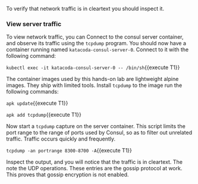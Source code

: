 To verify that network traffic is in cleartext you should inspect it.

### View server traffic

To view network traffic, you can Connect to the consul server container, and observe
its traffic using the `tcpdump` program. You should now have a container running named
`katacoda-consul-server-0`. Connect to it with the following command:

`kubectl exec -it katacoda-consul-server-0 -- /bin/sh`{{execute T1}}

The container images used by this hands-on lab are lightweight alpine images. They ship with
limited tools.  Install `tcpdump` to the image run the following commands:

`apk update`{{execute T1}}

`apk add tcpdump`{{execute T1}}

Now start a `tcpdump` capture on the server container. This script limits the port range
to the range of ports used by Consul, so as to filter out unrelated traffic. Traffic
occurs quickly and frequently.

`tcpdump -an portrange 8300-8700 -A`{{execute T1}}

Inspect the output, and you will notice that the traffic is in cleartext.
The note the UDP operations. These entries are the gossip protocol at work.
This proves that gossip encryption is not enabled.
